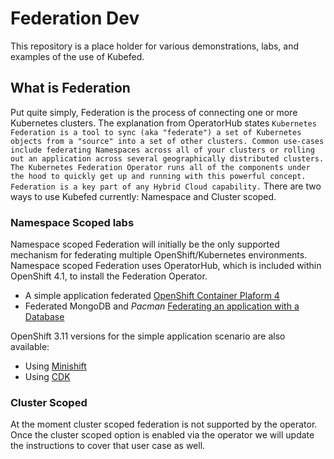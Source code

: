 # Federation Dev
This repository is a place holder for various demonstrations, labs, and examples
of the use of Kubefed.

## What is Federation
Put quite simply, Federation is the process of connecting one or more Kubernetes clusters. The explanation from OperatorHub states
``
Kubernetes Federation is a tool to sync (aka "federate") a set of Kubernetes objects from a "source" into a set of other clusters. Common use-cases include federating Namespaces across all of your clusters or rolling out an application across several geographically distributed clusters. The Kubernetes Federation Operator runs all of the components under the hood to quickly get up and running with this powerful concept. Federation is a key part of any Hybrid Cloud capability.
``
There are two ways to use Kubefed currently: Namespace and Cluster scoped.

### Namespace Scoped labs
Namespace scoped Federation will initially be the only supported mechanism for federating
multiple OpenShift/Kubernetes environments. Namespace scoped Federation uses OperatorHub,
which is included within OpenShift 4.1, to install the Federation Operator.

* A simple application federated [OpenShift Container Plaform 4](./README-ocp4.md)
* Federated MongoDB and *Pacman* [Federating an application with a Database](./federated-mongodb/README.md)

OpenShift 3.11 versions for the simple application scenario are also available:

* Using [Minishift](./README-minishift.md)
* Using [CDK](./README-minishift.md)

### Cluster Scoped
At the moment cluster scoped federation is not supported by the operator. Once the cluster scoped option is enabled via the operator we will update the instructions to cover that user case as well.
